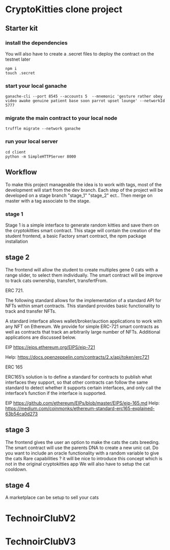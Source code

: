 # CryptoKitties clone project

## Starter kit

### install the dependencies

You will also have to create a .secret files to deploy the contract on the testnet later

```
npm i
touch .secret
```

### start your local ganache

```
ganache-cli --port 8545 --accounts 5  --mnemonic 'gesture rather obey video awake genuine patient base soon parrot upset lounge' --networkId 5777
```

### migrate the main contract to your local node

```
truffle migrate --network ganache
```

### run your local server

```
cd client
python -m SimpleHTTPServer 8000
```

## Workflow

To make this project manageable the idea is to work with tags, most of the development will start from the dev branch.
Each step of the project will be developed on a stage branch "stage_1" "stage_2" ect.. Then merge on master with a tag associate to the stage.

### stage 1

Stage 1 is a simple interface to generate random kitties and save them on the cryptokitties smart contract.
This stage will contain the creation of the student frontend, a basic Factory smart contract, the npm package installation

## stage 2

The frontend will allow the student to create multiples gene 0 cats with a range slider, to select them individually.
The smart contract will be improve to track cats ownership, transfert, transfertFrom.

ERC 721.

The following standard allows for the implementation of a standard API for NFTs within smart contracts. This standard provides basic functionality to track and transfer NFTs.

A standard interface allows wallet/broker/auction applications to work with any NFT on Ethereum. We provide for simple ERC-721 smart contracts as well as contracts that track an arbitrarily large number of NFTs. Additional applications are discussed below.

EIP
https://eips.ethereum.org/EIPS/eip-721

Help:
https://docs.openzeppelin.com/contracts/2.x/api/token/erc721

ERC 165

ERC165’s solution is to define a standard for contracts to publish what interfaces they support, so that other contracts can follow the same standard to detect whether it supports certain interfaces, and only call the interface’s function if the interface is supported.


EIP
https://github.com/ethereum/EIPs/blob/master/EIPS/eip-165.md
Help:
https://medium.com/coinmonks/ethereum-standard-erc165-explained-63b54ca0d273




## stage 3

The frontend gives the user an option to make the cats the cats breeding.
The smart contract will use the parents DNA to create a new unic cat.
Do you want to include an oracle functionality with a random variable to give the cats Rare capabilities ?
it will be nice to introduce this concept which is not in the original cryptokitties app
We will also have to setup the cat cooldown.

## stage 4

A marketplace can be setup to sell your cats
# TechnoirClubV2
# TechnoirClubV3
